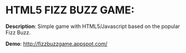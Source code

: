 # HTML5 FIZZ BUZZ GAME: 

**Description**: Simple game with HTML5/Javascript based on the popular Fizz Buzz.

**Demo**: http://fizzbuzzgame.appspot.com/
